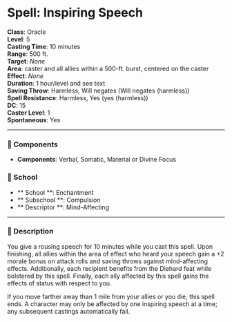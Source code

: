 
# Spell: Inspiring Speech
**Class**: Oracle  
**Level**: 5  
**Casting Time**: 10 minutes  
**Range**: 500 ft.  
**Target**: _None_  
**Area**: caster and all allies within a 500-ft. burst, centered on the caster  
**Effect**: _None_  
**Duration**: 1 hour/level and see text  
**Saving Throw**: Harmless, Will negates (Will negates (harmless))  
**Spell Resistance**: Harmless, Yes (yes (harmless))  
**DC**: 15  
**Caster Level**: 1  
**Spontaneous**: Yes

---

### 🔮 Components
- **Components**: Verbal, Somatic, Material or Divine Focus

### 🏫 School
- ** School **: Enchantment
- ** Subschool **: Compulsion
- ** Descriptor **: Mind-Affecting
---

### 📜 Description
You give a rousing speech for 10 minutes while you cast this spell. Upon finishing, all allies within the area of effect who heard your speech gain a +2 morale bonus on attack rolls and saving throws against mind-affecting effects. Additionally, each recipient benefits from the Diehard feat while bolstered by this spell. Finally, each ally affected by this spell gains the effects of status with respect to you.

If you move farther away than 1 mile from your allies or you die, this spell ends. A character may only be affected by one inspiring speech at a time; any subsequent castings automatically fail.
